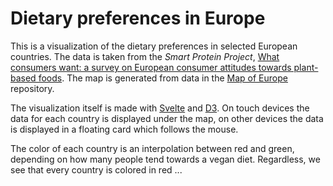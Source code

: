 # Dietary preferences in Europe

This is a visualization of the dietary preferences in selected European countries. The data is taken from the _Smart Protein Project_, [What consumers want: a survey on European consumer attitudes towards plant-based foods](https://smartproteinproject.eu/wp-content/uploads/FINAL_Pan-EU-consumer-survey_Overall-Report-.pdf). The map is generated from data in the [Map of Europe](https://github.com/leakyMirror/map-of-europe) repository.

The visualization itself is made with [Svelte](https://svelte.dev/) and [D3](https://d3js.org/). On touch devices the data for each country is displayed under the map, on other devices the data is displayed in a floating card which follows the mouse.

The color of each country is an interpolation between red and green, depending on how many people tend towards a vegan diet. Regardless, we see that every country is colored in red ...
